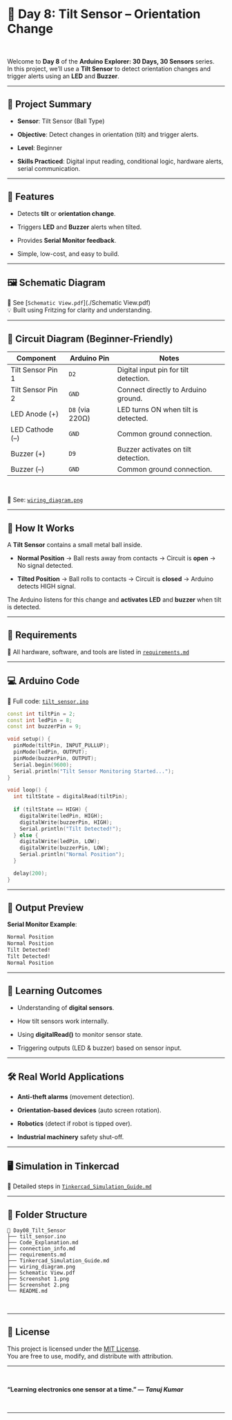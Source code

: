 # 📅 Day 8: Tilt Sensor – Orientation Change

<br>  

Welcome to **Day 8** of the **Arduino Explorer: 30 Days, 30 Sensors** series.  
In this project, we’ll use a **Tilt Sensor** to detect orientation changes and trigger alerts using an **LED** and **Buzzer**.

---

## 📌 Project Summary

- **Sensor**: Tilt Sensor (Ball Type)

- **Objective**: Detect changes in orientation (tilt) and trigger alerts.

- **Level**: Beginner

- **Skills Practiced**: Digital input reading, conditional logic, hardware alerts, serial communication.

---

## 🎯 Features

- Detects **tilt** or **orientation change**.

- Triggers **LED** and **Buzzer** alerts when tilted.

- Provides **Serial Monitor feedback**.

- Simple, low-cost, and easy to build.

---

## 🖼 Schematic Diagram

📎 See [`Schematic View.pdf`](./Schematic View.pdf)  
💡 Built using Fritzing for clarity and understanding.  

---

## 🔌 Circuit Diagram (Beginner-Friendly)

| **Component**     | **Arduino Pin** | **Notes**                             |
| ----------------- | --------------- | ------------------------------------- |
| Tilt Sensor Pin 1 | `D2`            | Digital input pin for tilt detection. |
| Tilt Sensor Pin 2 | `GND`           | Connect directly to Arduino ground.   |
| LED Anode (+)     | `D8` (via 220Ω) | LED turns ON when tilt is detected.   |
| LED Cathode (–)   | `GND`           | Common ground connection.             |
| Buzzer (+)        | `D9`            | Buzzer activates on tilt detection.   |
| Buzzer (–)        | `GND`           | Common ground connection.             |

<br>  

📎 See: [`wiring_diagram.png`](./wiring_diagram.png)  

---

## 🧠 How It Works

A **Tilt Sensor** contains a small metal ball inside.

- **Normal Position** → Ball rests away from contacts → Circuit is **open** → No signal detected.

- **Tilted Position** → Ball rolls to contacts → Circuit is **closed** → Arduino detects HIGH signal.

The Arduino listens for this change and **activates LED** and **buzzer** when tilt is detected.

---

## 🧾 Requirements

📎 All hardware, software, and tools are listed in [`requirements.md`](./requirements.md)  

---

## 💻 Arduino Code

📎 Full code: [`tilt_sensor.ino`](./tilt_sensor.ino)  

```cpp
const int tiltPin = 2;
const int ledPin = 8;
const int buzzerPin = 9;

void setup() {
  pinMode(tiltPin, INPUT_PULLUP);
  pinMode(ledPin, OUTPUT);
  pinMode(buzzerPin, OUTPUT);
  Serial.begin(9600);
  Serial.println("Tilt Sensor Monitoring Started...");
}

void loop() {
  int tiltState = digitalRead(tiltPin);
  
  if (tiltState == HIGH) {
    digitalWrite(ledPin, HIGH);
    digitalWrite(buzzerPin, HIGH);
    Serial.println("Tilt Detected!");
  } else {
    digitalWrite(ledPin, LOW);
    digitalWrite(buzzerPin, LOW);
    Serial.println("Normal Position");
  }

  delay(200);
}
```

<bn>  

---

## 🧪 Output Preview

**Serial Monitor Example**:

```css
Normal Position
Normal Position
Tilt Detected!
Tilt Detected!
Normal Position
```

---

## 🧠 Learning Outcomes

- Understanding of **digital sensors**.

- How tilt sensors work internally.

- Using **digitalRead()** to monitor sensor state.

- Triggering outputs (LED & buzzer) based on sensor input.

---

## 🛠 Real World Applications

- **Anti-theft alarms** (movement detection).

- **Orientation-based devices** (auto screen rotation).

- **Robotics** (detect if robot is tipped over).

- **Industrial machinery** safety shut-off.

---

## 🖥 Simulation in Tinkercad

📎 Detailed steps in [`Tinkercad_Simulation_Guide.md`](./Tinkercad_Simulation_Guide.md)  

---

## 📂 Folder Structure

```pgsql
📁 Day08_Tilt_Sensor
├── tilt_sensor.ino
├── Code_Explanation.md
├── connection_info.md
├── requirements.md
├── Tinkercad_Simulation_Guide.md
├── wiring_diagram.png
├── Schematic View.pdf
├── Screenshot 1.png
├── Screenshot 2.png
└── README.md
```

<br>  

---

## 📜 License

This project is licensed under the [MIT License](../LICENSE).  
You are free to use, modify, and distribute with attribution.  

---

<br>  

**“Learning electronics one sensor at a time.” —** ***Tanuj Kumar***

<br>  

---

